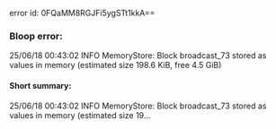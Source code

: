 error id: 0FQaMM8RGJFi5ygSTt1kkA==
### Bloop error:

25/06/18 00:43:02 INFO MemoryStore: Block broadcast_73 stored as values in memory (estimated size 198.6 KiB, free 4.5 GiB)
#### Short summary: 

25/06/18 00:43:02 INFO MemoryStore: Block broadcast_73 stored as values in memory (estimated size 19...